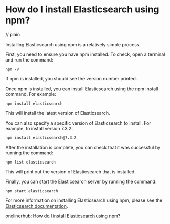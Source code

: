 # How do I install Elasticsearch using npm?
// plain

Installing Elasticsearch using npm is a relatively simple process.

First, you need to ensure you have npm installed. To check, open a terminal and run the command:
```
npm -v
```
If npm is installed, you should see the version number printed.

Once npm is installed, you can install Elasticsearch using the npm install command. For example:
```
npm install elasticsearch
```
This will install the latest version of Elasticsearch.

You can also specify a specific version of Elasticsearch to install. For example, to install version 7.3.2:
```
npm install elasticsearch@7.3.2
```

After the installation is complete, you can check that it was successful by running the command:
```
npm list elasticsearch
```
This will print out the version of Elasticsearch that is installed.

Finally, you can start the Elasticsearch server by running the command:
```
npm start elasticsearch
```

For more information on installing Elasticsearch using npm, please see the [Elasticsearch documentation](https://www.elastic.co/guide/en/elasticsearch/reference/current/npm.html).

onelinerhub: [How do I install Elasticsearch using npm?](https://onelinerhub.com/elasticsearch/how-do-i-install-elasticsearch-using-npm)